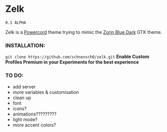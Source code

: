 # Zelk
`0.1 ALPHA`

Zelk is a [Powercord](https://powercord.dev) theme trying to mimic the [Zorin Blue Dark](https://github.com/ZorinOS/zorin-desktop-themes/tree/master/ZorinBlue-Dark) GTK theme.

### INSTALLATION:

`git clone https://github.com/schnensch0/zelk.git`
**Enable Custom Profiles Premium in your Experiments for the best experience**

### TO DO:
* add server
* more variables & customisation
* clean up
* font
* icons?
* animations?????????
* light mode?
* more accent colors?
